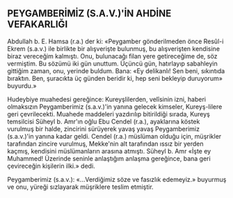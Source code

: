 ## PEYGAMBERİMİZ (S.A.V.)'İN AHDİNE VEFAKARLIĞI

Abdullah b. E. Hamsa (r.a.) der ki: «Peygam­ber gönderilmeden önce Resûl-i Ekrem (s.a.v.) ile birlikte bir alışverişte bulunmuş, bu alışverişten kendisine biraz vereceğim kalmıştı. Onu, bulunacağı filan yere getireceğime de, söz vermiş­tim. Bu sözümü iki gün unuttum. Üçüncü gün, hatırlayıp sabahleyin gittiğim zaman, onu, ye­rinde buldum. Bana: «Ey delikanlı! Sen beni, sıkıntıda bıraktın. Ben, şuracıkta üç günden be­ridir ki, hep seni bekleyip duruyorum» buyurdu.»

Hudeybiye muahedesi gereğince: Kureyşlilerden, velîsinin izni, haberi olmaksızın Peygambe­rimiz (s.a.v.)'in yanına gelecek kimseler, Kureyş-lilere geri çevrilecekti. Muahede maddeleri yaz­dırılıp bitirildiği sırada, Kureyş temsilcisi Süheyl b. Amr'ın oğlu Ebu Cendel (r.a.), ayaklarına kös­tek vurulmuş bir halde, zincirini sürüyerek yavaş yavaş Peygamberimiz (s.a.v.)'in yanına kadar geldi. Cendel (r.a.) müslüman olduğu için, müşrikler tarafından zincire vurulmuş, Mekke'nin alt tara­fından ıssız bir yerden kaçmış, kendisini müslümanların arasına atmıştı. Süheyl b. Amr «İşte ey Muhammed! Üzerinde seninle anlaştığım anlaşma gereğince, bana geri çevireceğin kişilerin ilki.» dedi.

Peygamberimiz (s.a.v.): «...Verdiğimiz söze ve fasızlık edemeyiz.» buyurmuş ve onu, yüreği sızlayarak müşriklere teslim etmiştir.
